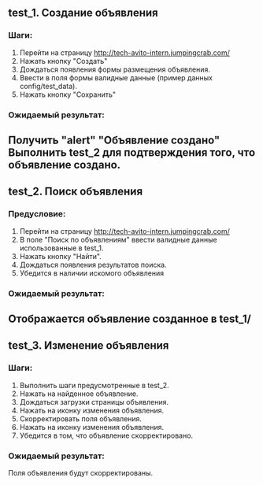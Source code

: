 ## test_1. Создание объявления  

### Шаги:
1. Перейти на страницу http://tech-avito-intern.jumpingcrab.com/  
2. Нажать кнопку "Cоздать"
3. Дождаться появления формы размещения объявления.
4. Ввести в поля формы валидные данные (пример данных config/test_data).
5. Нажать кнопку "Сохранить" 

### Ожидаемый результат:
Получить "alert" "Объявление создано" 
Выполнить test_2 для подтверждения того, что объявление создано.
---

## test_2. Поиск объявления

### Предусловие:
1. Перейти на страницу http://tech-avito-intern.jumpingcrab.com/  
2. В поле "Поиск по объявлениям" ввести валидные данные использованные в test_1.
3. Нажать кнопку "Найти".
4. Дождаться появления результатов поиска.
5. Убедится в наличии искомого объявления
### Ожидаемый результат:
Отображается объявление созданное в test_1/
---

## test_3. Изменение объявления

### Шаги:
1. Выполнить шаги предусмотренные в test_2.
2. Нажать на найденное объявление.
3. Дождаться загрузки страницы объявления.
4. Нажать на иконку изменения объявления.
5. Скорректировать поля объявления.
6. Нажать на иконку изменения объявления.
7. Убедится в том, что объявление скорректировано.

### Ожидаемый результат:
Поля объявления будут скорректированы.
